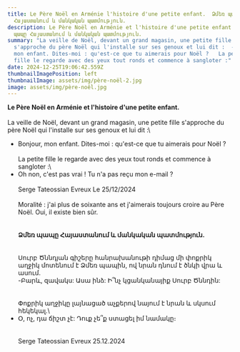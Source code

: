 ```yaml
---
title: Le Père Noël en Arménie l'histoire d'une petite enfant.  Ձմեռ պապը
  Հայաստանում և մանկական պատմություն.
description: Le Père Noël en Arménie et l'histoire d'une petite enfant.  Ձմեռ
  պապը Հայաստանում և մանկական պատմություն.
summary: "La veille de Noël, devant un grand magasin, une petite fille
  s'approche du père Noël qui l'installe sur ses genoux et lui dit :  - Bonjour,
  mon enfant. Dites-moi : qu'est-ce que tu aimerais pour Noël ?   La petite
  fille le regarde avec des yeux tout ronds et commence à sangloter :"
date: 2024-12-25T19:06:42.559Z
thumbnailImagePosition: left
thumbnailImage: assets/img/père-noël-2.jpg
image: assets/img/père-noêl.jpg
---
```

**Le Père Noël en Arménie et l'histoire d'une petite enfant.**\
\
La veille de Noël, devant un grand magasin, une petite fille s'approche du père Noël qui l'installe sur ses genoux et lui dit :\

* Bonjour, mon enfant. Dites-moi : qu'est-ce que tu aimerais pour Noël ?\
  \
  La petite fille le regarde avec des yeux tout ronds et commence à sangloter :\
* Oh non, c'est pas vrai ! Tu n'a pas reçu mon e-mail ?\
  \
  Serge Tateossian Evreux Le 25/12/2024\
  \
  Moralité : j'ai plus de soixante ans et j'aimerais toujours croire au Père Noël. Oui, il existe bien sûr.\
  \
  **\
  Ձմեռ պապը Հայաստանում և մանկական պատմություն.**\
  \
  \
  Սուրբ Ծննդյան գիշերը հանրախանութի դիմաց մի փոքրիկ աղջիկ մոտենում է Ձմեռ պապին, ով նրան դնում է ծնկի վրա և ասում.\
  -Բարև, զավակս: Ասա ինձ: Ի՞նչ կցանկանայիք Սուրբ Ծննդին:\
  \
  \
  Փոքրիկ աղջիկը լայնացած աչքերով նայում է նրան և սկսում հեկեկալ.\
* Օ, ոչ, դա ճիշտ չէ: Դուք չե՞ք ստացել իմ նամակը։\
  \
  \
  Serge Tateossian Evreux 25.12.2024